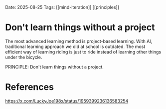 
Date: 2025-08-25
Tags: [[mind-iteration]] [[principles]]

# Don't learn things without a project

The most advanced learning method is project-based learning. With AI, traditional learning approach we did at school is outdated. The most efficient way of learning riding is just to ride instead of learning other things under the bicycle.

PRINCIPLE: 
Don't learn things without a project.

# References
https://x.com/LuckyJoe198x/status/1959399236136583254